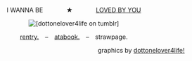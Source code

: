 <p align="center">
  I WANNA BE⠀⠀ ⠀ ⠀ ★⠀⠀ ⠀ ⠀ <ins>LOVED BY YOU</ins>
</p>

<p align="center">
  <img src="https://64.media.tumblr.com/2cf9793e0746c1bb1d7064b4f82504a1/fb46aad48f364cda-06/s400x600/f6993af52739f81f4a91259f779a5fd34b2f4c5f.pnj" alt="[dottonelover4life on tumblr]"/>
</p>

<p align="center">
  <a href=https://rentry.co/blameshed>rentry.</a> ⠀–⠀ <a href=https://shedletsky.atabook.org/>atabook.</a> ⠀–⠀ strawpage.
</p>

<p align="right">
graphics by <ins>dottonelover4life!</ins>
</p>
